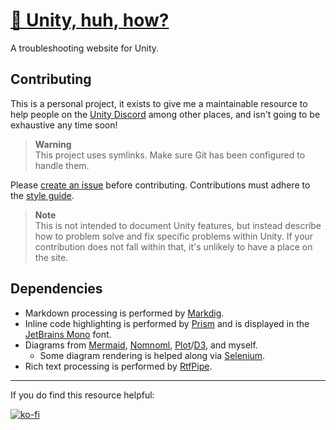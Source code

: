 # [🤔 Unity, huh, how?](https://unity.huh.how/)
A troubleshooting website for Unity.

## Contributing
This is a personal project, it exists to give me a maintainable resource to help people on the [Unity Discord](https://discord.gg/SZy459n7) among other places, and isn't going to be exhaustive any time soon!

> **Warning**  
> This project uses symlinks. Make sure Git has been configured to handle them.

Please [create an issue](https://github.com/vertxxyz/help.vertx.xyz/issues) before contributing. Contributions must adhere to the [style guide](STYLEGUIDE.md).

> **Note**  
> This is not intended to document Unity features, but instead describe how to problem solve and fix specific problems within Unity.
> If your contribution does not fall within that, it's unlikely to have a place on the site.

## Dependencies

- Markdown processing is performed by [Markdig](https://github.com/lunet-io/markdig).
- Inline code highlighting is performed by [Prism](https://prismjs.com) and is displayed in the [JetBrains Mono](https://www.jetbrains.com/lp/mono/) font.
- Diagrams from [Mermaid](https://mermaid.js.org/), [Nomnoml](https://nomnoml.com), [Plot](https://observablehq.com/plot/)/[D3](https://d3js.org), and myself.
  - Some diagram rendering is helped along via [Selenium](https://www.selenium.dev).
- Rich text processing is performed by [RtfPipe](https://github.com/erdomke/RtfPipe).

---
If you do find this resource helpful:

[![ko-fi](https://ko-fi.com/img/githubbutton_sm.svg)](https://ko-fi.com/Z8Z42ZYHB)
